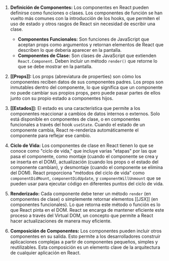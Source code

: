 1. **Definición de Componentes:** Los componentes en React pueden definirse como funciones o clases. Los componentes de función se han vuelto más comunes con la introducción de los hooks, que permiten el uso de estado y otros rasgos de React sin necesidad de escribir una clase.
    - **Componentes Funcionales:** Son funciones de JavaScript que aceptan props como argumentos y retornan elementos de React que describen lo que debería aparecer en la pantalla.
    - **Componentes de Clase:** Son clases de JavaScript que extienden `React.Component`. Deben incluir un método `render()` que retorne lo que se debe mostrar en la pantalla.
2. **[[Props]]:** Los props (abreviatura de properties) son cómo los componentes reciben datos de sus componentes padres. Los props son inmutables dentro del componente, lo que significa que un componente no puede cambiar sus propios props, pero puede pasar partes de ellos junto con su propio estado a componentes hijos.
    
3. **[[Estados]]:** El estado es una característica que permite a los componentes reaccionar a cambios de datos internos o externos. Solo está disponible en componentes de clase, o en componentes funcionales a través del hook `useState`. Cuando el estado de un componente cambia, React re-renderiza automáticamente el componente para reflejar ese cambio.
    
4. **Ciclo de Vida:** Los componentes de clase en React tienen lo que se conoce como "ciclo de vida," que incluye varias "etapas" por las que pasa el componente, como montaje (cuando el componente se crea y se inserta en el DOM), actualización (cuando los props o el estado del componente cambian), y desmontaje (cuando el componente se elimina del DOM). React proporciona "métodos del ciclo de vida" como `componentDidMount`, `componentDidUpdate`, y `componentWillUnmount` que se pueden usar para ejecutar código en diferentes puntos del ciclo de vida.
    
5. **Renderizado:** Cada componente debe tener un método `render` (en componentes de clase) o simplemente retornar elementos [[JSX]] (en componentes funcionales). Lo que retorna este método o función es lo que React pinta en el DOM. React se encarga de mantener eficiente este proceso a través del Virtual DOM, un concepto que permite a React hacer actualizaciones de manera muy eficiente.
    
6. **Composición de Componentes:** Los componentes pueden incluir otros componentes en su salida. Esto permite a los desarrolladores construir aplicaciones complejas a partir de componentes pequeños, simples y reutilizables. Esta composición es un elemento clave de la arquitectura de cualquier aplicación en React.